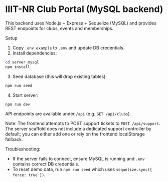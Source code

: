 # IIIT-NR Club Portal (MySQL backend)

This backend uses Node.js + Express + Sequelize (MySQL) and provides REST endpoints for clubs, events and memberships.

Setup
1. Copy `.env.example` to `.env` and update DB credentials.
2. Install dependencies:

```powershell
cd server_mysql
npm install
```

3. Seed database (this will drop existing tables):

```powershell
npm run seed
```

4. Start server:

```powershell
npm run dev
```

API endpoints are available under `/api` (e.g. `GET /api/clubs`).

Note: The frontend attempts to POST support tickets to `POST /api/support`. The server scaffold does not include a dedicated support controller by default; you can either add one or rely on the frontend localStorage fallback.

Troubleshooting:
- If the server fails to connect, ensure MySQL is running and `.env` contains correct DB credentials.
- To reset demo data, run `npm run seed` which uses `sequelize.sync({ force: true })`.
